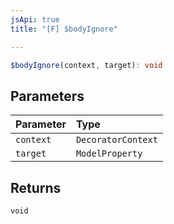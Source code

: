 ```yaml
---
jsApi: true
title: "[F] $bodyIgnore"

---
```

```ts
$bodyIgnore(context, target): void
```

## Parameters

| Parameter | Type |
| :------ | :------ |
| `context` | `DecoratorContext` |
| `target` | `ModelProperty` |

## Returns

`void`
